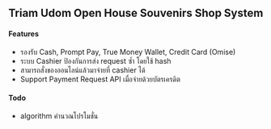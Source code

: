 ## Triam Udom Open House Souvenirs Shop System

#### Features

- รองรับ Cash, Prompt Pay, True Money Wallet, Credit Card (Omise)
- ระบบ Cashier ป้องกันการส่ง request ซ้ำ โดยใช้ hash
- สามารถสั่งของออนไลน์แล้วมาจ่ายที่ cashier ได้
- Support Payment Request API เมื่อจ่ายด้วยบัตรเครดิต

#### Todo

- algorithm คำนวณโปรโมชั่น